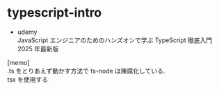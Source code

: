 # typescript-intro

- udemy  
  JavaScript エンジニアのためのハンズオンで学ぶ TypeScript 徹底入門 2025 年最新版

[memo]  
.ts をとりあえず動かす方法で ts-node は陳腐化している.  
tsx を使用する

